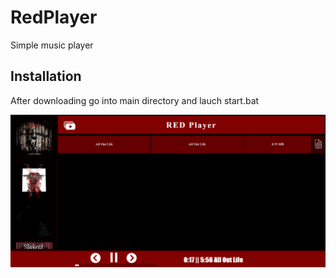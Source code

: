 # RedPlayer

Simple music player

## Installation
After downloading go into main directory and lauch start.bat

![MainView](./static/img/screen.png)


